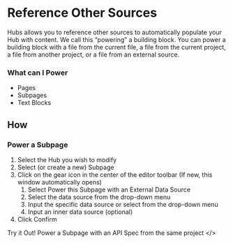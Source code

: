 # Reference Other Sources
Hubs allows you to reference other sources to automatically populate your Hub with content. We call this “powering” a building block. You can power a building block with a file from the current file, a file from the current project, a file from another project, or a file from an external source. 

### What can I Power

- Pages 
- Subpages 
- Text Blocks 

## How

### Power a Subpage 

1. Select the Hub you wish to modify 
2. Select (or create a new) Subpage 
3. Click on the gear icon in the center of the editor toolbar (If new, this window automatically opens)  
    1. Select Power this Subpage with an External Data Source
    2. Select the data source from the drop-down menu 
    3. Input the specific data source or select from the drop-down menu
    4. Input an inner data source (optional)  
4. Click Confirm  



 

<callout> Try it Out! Power a Subpage with an API Spec from the same project </>

